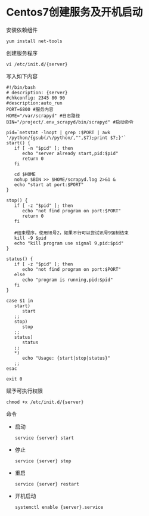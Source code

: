 # Centos7创建服务及开机启动

安装依赖组件

```shell
yum install net-tools
```

创建服务程序

```shell
vi /etc/init.d/{server}
```

写入如下内容

```shell
#!/bin/bash
# description: {server}
#chkconfig: 2345 80 90
#description:auto_run
PORT=6800 #服务内容
HOME="/var/scrapyd" #日志路径
BIN="/project/.env_scrapyd/bin/scrapyd" #启动命令

pid=`netstat -lnopt | grep :$PORT | awk '/python/{gsub(/\/python/,"",$7);print $7;}'`
start() {
   if [ -n "$pid" ]; then
      echo "server already start,pid:$pid"
      return 0
   fi

   cd $HOME
   nohup $BIN >> $HOME/scrapyd.log 2>&1 &
   echo "start at port:$PORT"
}

stop() {
   if [ -z "$pid" ]; then
      echo "not find program on port:$PORT"
      return 0
   fi

   #结束程序，使用讯号2，如果不行可以尝试讯号9强制结束
   kill -9 $pid
   echo "kill program use signal 9,pid:$pid"
}

status() {
   if [ -z "$pid" ]; then
      echo "not find program on port:$PORT"
   else
      echo "program is running,pid:$pid"
   fi
}

case $1 in
   start)
      start
   ;;
   stop)
      stop
   ;;
   status)
      status
   ;;
   *)
      echo "Usage: {start|stop|status}"
   ;;
esac

exit 0

```

赋予可执行权限

```shell
chmod +x /etc/init.d/{server}
```

命令

- 启动

  `service {server} start`

- 停止

  `service {server} stop`

- 重启

  `service {server} restart`

- 开机启动

  `systemctl enable {server}.service`

